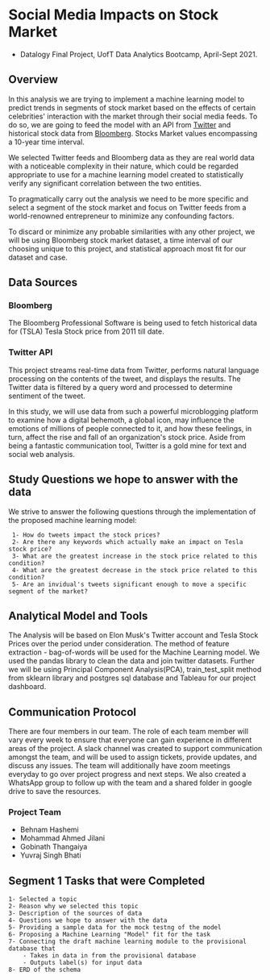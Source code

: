 
# Social Media Impacts on Stock Market
* Datalogy Final Project, UofT Data Analytics Bootcamp, April-Sept 2021.

## Overview

In this analysis we are trying to implement a machine learning model to predict trends in segments of stock market based on the effects of certain celebrities' interaction with the market through their social media feeds. To do so, we are going to feed the model with an API from [Twitter](https://twitter.com/?lang=en) and historical stock data from [Bloomberg](https://www.bloomberg.com/markets/stocks). Stocks Market values encompassing a 10-year time interval. 

We selected Twitter feeds and Bloomberg data as they are real world data with a noticeable complexity in their nature, which could be regarded appropriate to use for a machine learning model created to statistically verify any significant correlation between the two entities.

To pragmatically carry out the analysis we need to be more specific and select a segment of the stock market and focus on Twitter feeds from a world-renowned entrepreneur to minimize any confounding factors. 

To discard or minimize any probable similarities with any other project, we will be using Bloomberg stock market dataset, a time interval of our choosing unique to this project, and statistical approach most fit for our dataset and case. 

## Data Sources

   ### Bloomberg
   
The Bloomberg Professional Software is being used to fetch historical data for (TSLA) Tesla Stock price from 2011 till date. 

   ### Twitter API

This project streams real-time data from Twitter, performs natural language processing on the contents of the tweet, and displays the results. The Twitter data is filtered by a query word and processed to determine sentiment of the tweet.

In this study, we will use data from such a powerful microblogging platform to examine how a digital behemoth, a global icon, may influence the emotions of millions of people connected to it, and how these feelings, in turn, affect the rise and fall of an organization's stock price. Aside from being a fantastic communication tool, Twitter is a gold mine for text and social web analysis.

## Study Questions we hope to answer with the data
We strive to answer the following questions through the implementation of the proposed machine learning model:

     1- How do tweets impact the stock prices? 
     2- Are there any keywords which actually make an impact on Tesla stock price?
     3- What are the greatest increase in the stock price related to this condition?
     4- What are the greatest decrease in the stock price related to this condition?
     5- Are an invidual's tweets significant enough to move a specific segment of the market?
      
## Analytical Model and Tools
The Analysis will be based on Elon Musk's Twitter account and Tesla Stock Prices over the period under consideration.
The method of feature extraction - bag-of-words will be used for the Machine Learning model.
We used the pandas library to clean the data and join twitter datasets.
Further we will be using Principal Component Analysis(PCA), train_test_split method from sklearn library 
and postgres sql database and Tableau for our project dashboard.

## Communication Protocol
There are four members in our team. The role of each team member will vary every week to ensure that everyone can gain experience in different areas of the project. A slack channel was created to support communication amongst the team, and will be used to assign tickets, provide updates, and discuss any issues. The team will additionally have zoom meetings everyday to go over project progress and next steps.
We also created a WhatsApp group to follow up with the team and a shared folder in google drive to save the resources.
### Project Team
* Behnam Hashemi 
* Mohammad Ahmed Jilani
* Gobinath Thangaiya
* Yuvraj Singh Bhati

## Segment 1 Tasks that were Completed

    1- Selected a topic
    2- Reason why we selected this topic
    3- Description of the sources of data
    4- Questions we hope to answer with the data
    5- Providing a sample data for the mock testng of the model
    6- Proposing a Machine Learning "Model" fit for the task 
    7- Connecting the draft machine learning module to the provisional database that
        - Takes in data in from the provisional database
        - Outputs label(s) for input data
    8- ERD of the schema














